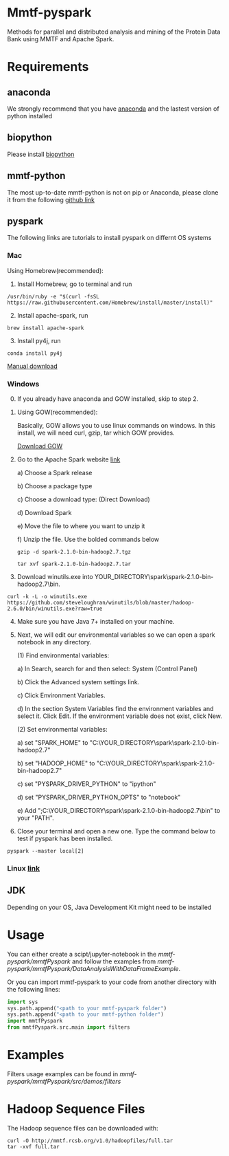 # Mmtf-pyspark
Methods for parallel and distributed analysis and mining of the Protein Data Bank using MMTF and Apache Spark.

# Requirements

## anaconda
We strongly recommend that you have [anaconda](https://docs.continuum.io/anaconda/install/) and the lastest version of python installed


## biopython
Please install [biopython](http://biopython.org/wiki/Download)

## mmtf-python

The most up-to-date mmtf-python is not on pip or Anaconda, please clone it from the following [github link](https://github.com/rcsb/mmtf-python)


## pyspark

The following links are tutorials to install pyspark on differnt OS systems

### Mac

Using Homebrew(recommended):

1. Install Homebrew, go to terminal and run

```
/usr/bin/ruby -e "$(curl -fsSL https://raw.githubusercontent.com/Homebrew/install/master/install)"
```

2. Install apache-spark, run

```
brew install apache-spark
```

3. Install py4j, run

```
conda install py4j
```
[Manual download](https://medium.com/@GalarnykMichael/install-spark-on-mac-pyspark-453f395f240b)

### Windows

0.  If you already have anaconda and GOW installed, skip to step 2.

1.  Using GOW(recommended):

    Basically, GOW allows you to use linux commands on windows. In this install, we will need curl, gzip, tar which GOW provides.

    [Download GOW](https://github.com/bmatzelle/gow/releases/download/v0.8.0/Gow-0.8.0.exe)

2.  Go to the Apache Spark website [link](http://spark.apache.org/downloads.html)

    a) Choose a Spark release

    b) Choose a package type

    c) Choose a download type: (Direct Download)

    d) Download Spark

    e) Move the file to where you want to unzip it

    f) Unzip the file. Use the bolded commands below

    ```
    gzip -d spark-2.1.0-bin-hadoop2.7.tgz

    tar xvf spark-2.1.0-bin-hadoop2.7.tar
    ```
3.  Download winutils.exe into YOUR_DIRECTORY\spark\spark-2.1.0-bin-hadoop2.7\bin.

```
curl -k -L -o winutils.exe https://github.com/steveloughran/winutils/blob/master/hadoop-2.6.0/bin/winutils.exe?raw=true
```

4.  Make sure you have Java 7+ installed on your machine.

5.  Next, we will edit our environmental variables so we can open a spark notebook in any directory.

    (1) Find environmental variables:

    a) In Search, search for and then select: System (Control Panel)

    b) Click the Advanced system settings link.

    c) Click Environment Variables.

    d) In the section System Variables find the environment variables and select it. Click Edit. If the environment variable does not exist, click New.

    (2) Set environmental variables:

    a) set "SPARK_HOME" to "C:\YOUR_DIRECTORY\spark\spark-2.1.0-bin-hadoop2.7"

    b) set "HADOOP_HOME" to "C:\YOUR_DIRECTORY\spark\spark-2.1.0-bin-hadoop2.7"

    c) set "PYSPARK_DRIVER_PYTHON" to "ipython"

    d) set "PYSPARK_DRIVER_PYTHON_OPTS" to "notebook"

    e) Add ";C:\YOUR_DIRECTORY\spark\spark-2.1.0-bin-hadoop2.7\bin" to your "PATH".

6.  Close your terminal and open a new one. Type the command below to test if pyspark has been installed.

```
pyspark --master local[2]
```

### Linux [link](https://medium.com/@GalarnykMichael/install-spark-on-ubuntu-pyspark-231c45677de0)

## JDK

Depending on your OS, Java Development Kit might need to be installed


# Usage

You can either create a scipt/jupyter-notebook in the *mmtf-pyspark/mmtfPyspark* and follow the examples from *mmtf-pyspark/mmtfPyspark/DataAnalysisWithDataFrameExample*.

Or you can import mmtf-pyspark to your code from another directory with the following lines:

```python
import sys
sys.path.append("<path to your mmtf-pyspark folder")
sys.path.append("<path to your mmtf-python folder")
import mmtfPyspark
from mmtfPyspark.src.main import filters
```

# Examples

Filters usage examples can be found in *mmtf-pyspark/mmtfPyspark/src/demos/filters*

# Hadoop Sequence Files

The Hadoop sequence files can be downloaded with:
```
curl -O http://mmtf.rcsb.org/v1.0/hadoopfiles/full.tar
tar -xvf full.tar
```
